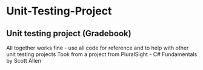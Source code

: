 # Unit-Testing-Project
Unit testing project (Gradebook)
---------------------------------------------------------
All together works fine - use all code for reference and to help with other unit testing projects
Took from a project from PluralSight - C# Fundamentals by Scott Allen
